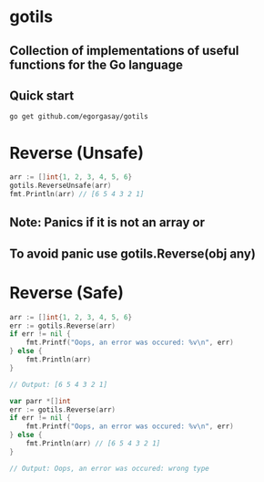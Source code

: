 # gotils

## Collection of implementations of useful functions for the Go language

## Quick start
```
go get github.com/egorgasay/gotils
```

# Reverse (Unsafe)
```go
arr := []int{1, 2, 3, 4, 5, 6}
gotils.ReverseUnsafe(arr)
fmt.Println(arr) // [6 5 4 3 2 1]
```
## Note: Panics if it is not an array or 
## To avoid panic use gotils.Reverse(obj any)

# Reverse (Safe)
```go
arr := []int{1, 2, 3, 4, 5, 6}
err := gotils.Reverse(arr)
if err != nil { 
    fmt.Printf("Oops, an error was occured: %v\n", err)
} else {
    fmt.Println(arr) 
}

// Output: [6 5 4 3 2 1]

var parr *[]int
err := gotils.Reverse(arr)
if err != nil { 
    fmt.Printf("Oops, an error was occured: %v\n", err)
} else {
    fmt.Println(arr) // [6 5 4 3 2 1]
}

// Output: Oops, an error was occured: wrong type
```
